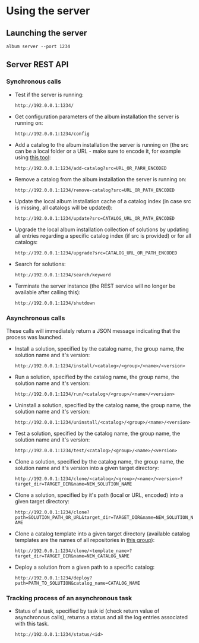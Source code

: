 Using the server
================

## Launching the server

    album server --port 1234 

## Server REST API

### Synchronous calls

- Test if the server is running: 
  
  `http://192.0.0.1:1234/`
- Get configuration parameters of the album installation the server is running on:

  `http://192.0.0.1:1234/config`
- Add a catalog to the album installation the server is running on (the src can be a local folder or a URL - make sure to encode it, for example using [this tool](https://www.urlencoder.org/):

  `http://192.0.0.1:1234/add-catalog?src=URL_OR_PARH_ENCODED`
- Remove a catalog from the album installation the server is running on:

  `http://192.0.0.1:1234/remove-catalog?src=URL_OR_PATH_ENCODED`
- Update the local album installation cache of a catalog index (in case src is missing, all catalogs will be updated):

  `http://192.0.0.1:1234/update?src=CATALOG_URL_OR_PATH_ENCODED`
- Upgrade the local album installation collection of solutions by updating all entries regarding a specific catalog index (if src is provided) or for all catalogs:

  `http://192.0.0.1:1234/upgrade?src=CATALOG_URL_OR_PATH_ENCODED`
- Search for solutions:

  `http://192.0.0.1:1234/search/keyword`
- Terminate the server instance (the REST service will no longer be available after calling this):

  `http://192.0.0.1:1234/shutdown`

### Asynchronous calls

These calls will immediately return a JSON message indicating that the process was launched. 

- Install a solution, specified by the catalog name, the group name, the solution name and it's version:

  `http://192.0.0.1:1234/install/<catalog>/<group>/<name>/<version>`
- Run a solution, specified by the catalog name, the group name, the solution name and it's version:

  `http://192.0.0.1:1234/run/<catalog>/<group>/<name>/<version>`
- Uninstall a solution, specified by the catalog name, the group name, the solution name and it's version:

  `http://192.0.0.1:1234/uninstall/<catalog>/<group>/<name>/<version>`
- Test a solution, specified by the catalog name, the group name, the solution name and it's version:

  `http://192.0.0.1:1234/test/<catalog>/<group>/<name>/<version>`
- Clone a solution, specified by the catalog name, the group name, the solution name and it's version into a given target directory:

  `http://192.0.0.1:1234/clone/<catalog>/<group>/<name>/<version>?target_dir=TARGET_DIR&name=NEW_SOLUTION_NAME`
- Clone a solution, specified by it's path (local or URL, encoded) into a given target directory:

  `http://192.0.0.1:1234/clone?path=SOLUTION_PATH_OR_URL&target_dir=TARGET_DIR&name=NEW_SOLUTION_NAME`
- Clone a catalog template into a given target directory (available catalog templates are the names of all repositories in [this group](https://gitlab.com/album-app/catalogs/templates)):

  `http://192.0.0.1:1234/clone/<template_name>?target_dir=TARGET_DIR&name=NEW_CATALOG_NAME`
- Deploy a solution from a given path to a specific catalog:

  `http://192.0.0.1:1234/deploy?path=PATH_TO_SOLUTION&catalog_name=CATALOG_NAME`

### Tracking process of an asynchronous task
- Status of a task, specified by task id (check return value of asynchronous calls), returns a status and all the log entries associated with this task.

  `http://192.0.0.1:1234/status/<id>`